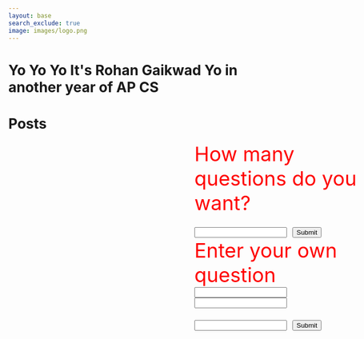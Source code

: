 ```yaml
---
layout: base
search_exclude: true
image: images/logo.png
---
```


# Yo Yo Yo It's Rohan Gaikwad Yo in another year of AP CS

# Posts
<script>
        let score = 0
        let total = 0
        let count = 0
        let correct = 0
        class Jeopardy {
            constructor(question, answer, point) {
                this.question = question;
                this.answer = answer;
                this.point = point;
            }
            CheckAnswer(guess) {
                answerfr = this.answer;
                return (guess.toUpperCase() === (answerfr).toUpperCase());
            }
        }
        let q1 = new Jeopardy('What is the capital of Chile?', 'Santiago', 2);
        let q2 = new Jeopardy('What is the capital of France?', 'Paris', 1);
        let q3 = new Jeopardy('What is the capital of Czech Republic?', 'Prague', 2);
        let q4 = new Jeopardy('What is the capital of Portugal?', 'Lisbon', 2);
        let q5 = new Jeopardy('What is the capital of Ethiopia?', 'Addis Ababa', 2);
        let q6 = new Jeopardy('Who is the President of the United States?', 'Joe Biden', 1);
        let q7 = new Jeopardy('Who is the leader of Russia? (Full Name)', 'Vladimir Putin', 1);
        let q8 = new Jeopardy('What is the capital of the United States? (No punctuation)', 'Washington DC', 1);
        let q9 = new Jeopardy('What country is being invaded by Russia?', 'Ukraine', 2);
    
            const qarray = [q1, q2, q3, q4, q5, q6, q7, q8, q9]

        function QNA(number) {
            for (let i = 0; i < number; i++) {
                const randomValue = qarray[Math.floor(Math.random() * qarray.length)];
                var index = qarray.indexOf(randomValue);
                if (index > -1) {
                    qarray.splice(index, 1);
                }
                let guess = prompt(randomValue.question + " Points: " + randomValue.point);
                count = count + 1
                total = total + randomValue.point
                if (randomValue.CheckAnswer(guess)) {
                    score = score + randomValue.point;
                    correct = correct + 1
                    document.getElementById('answer').innerHTML = "Well Done!";
                    document.getElementById('score').innerHTML = "Your score is " + score + "/" + total;
                    document.getElementById('correct').innerHTML = "You got " + correct + " questions correct out of " + count;
                }
                else {
                    document.getElementById('answer').innerHTML = "Nice Try!";
                    document.getElementById('score').innerHTML = "Your score is " + score + "/" + total;
                    document.getElementById('correct').innerHTML = "Sorry, you have gotten " + correct + " questions correct out of " + number;
                }
                }
        }
        function addQs(question, answer1, points) {
            let newquestion = new Jeopardy(question, answer1, points);
            qarray.push(newquestion);
            console.log(qarray);
        }
    </script>
<html>
        <div class="container" style="position: absolute; font-size: 40px;color: red; left: 600px">
            <label for="number">How many questions do you want?</label>
            <br>
            <input id="number" type="number"/>
            <button onclick="QNA(document.getElementById('number').value)">Submit</button>
        </div>
        <br>
        <br>
        <br>
        <br>
        <br>
        <br>
        <p style="text-align: center; font-size: 40px;color: red;" id="answer"></p>
        <p style="text-align: center; font-size: 40px;color: red;" id="score"></p>
        <p style="text-align: center; font-size: 40px;color: red;" id="correct"></p>
        <br>
        <br>
        <br>
        <div class="container" style = "position: absolute; font-size: 40px; color: red; left: 600px">
            <label for="question">Enter your own question</label>
            <br>
            <input id="question" type="text"/>
            <br>
            <input id="answer1" type="text"/>
            <br>
            <input id="points" type="number"/>
            <button onclick="addQs(document.getElementById('question').value, document.getElementById('answer1').value, document.getElementById('points').value)">Submit</button>
        







































